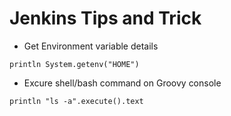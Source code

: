 # Jenkins Tips and Trick

* Get Environment variable details
```
println System.getenv("HOME")
```
* Excure shell/bash command on Groovy console
```
println "ls -a".execute().text
```
